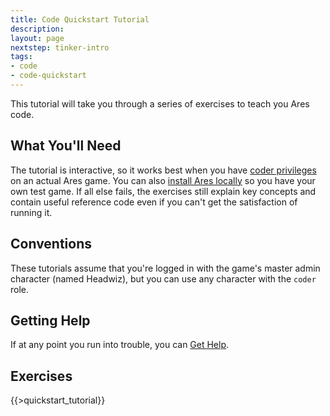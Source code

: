 ```yaml
---
title: Code Quickstart Tutorial
description:
layout: page
nextstep: tinker-intro
tags: 
- code
- code-quickstart
---
```


This tutorial will take you through a series of exercises to teach you Ares code.

## What You'll Need

The tutorial is interactive, so it works best when you have [coder privileges](/tutorials/manage/roles) on an actual Ares game.  You can also [install Ares locally](/tutorials/code/local-setup) so you have your own test game.  If all else fails, the exercises still explain key concepts and contain useful reference code even if you can't get the satisfaction of running it.

## Conventions

These tutorials assume that you're logged in with the game's master admin character (named Headwiz), but you can use any character with the `coder` role.

## Getting Help

If at any point you run into trouble, you can [Get Help](/feedback).

## Exercises

{{>quickstart_tutorial}}
